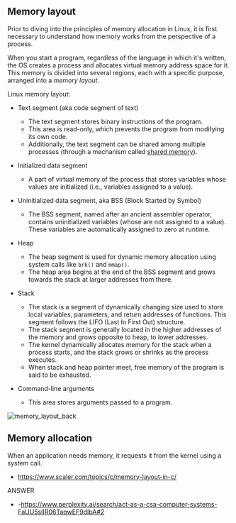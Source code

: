 

## Memory layout

Prior to diving into the principles of memory allocation in Linux, it is first necessary to understand how memory works from the perspective of a process.  

When you start a program, regardless of the language in which it's written, the OS creates a process and allocates virtual memory address space for it. This memory is divided into several regions, each with a specific purpose, arranged into a *memory layout*. 

Linux memory layout:

- Text segment (aka code segment of text)
	- The text segment stores binary instructions of the program. 
	- This area is read-only, which prevents the program from modifying its own code.
	- Additionally, the text segment can be shared among multiple processes (through a mechanism called [shared memory](https://medium.com/@0xtr1gger/a-deep-dive-into-linux-memory-management-understanding-virtual-memory-and-beyond-7455955bab78)).

- Initialized data segment
	- A part of virtual memory of the process that stores variables whose values are initialized (i.e., variables assigned to a value).

- Uninitialized data segment, aka BSS (Block Started by Symbol)
	- The BSS segment, named after an ancient assembler operator, contains uninitialized variables (whose are not assigned to a value). These variables are automatically assigned to zero at runtime. 

- Heap
	- The heap segment is used for dynamic memory allocation using system calls like `brk()` and `mmap()`.
	- The heap area begins at the end of the BSS segment and grows towards the stack at larger addresses from there.

- Stack
	- The stack is a segment of dynamically changing size used to store local variables, parameters, and return addresses of functions. This segment follows the LIFO (Last In First Out) structure.
	- The stack segment is generally located in the higher addresses of the memory and grows opposite to heap, to lower addresses. 
	- The kernel dynamically allocates memory for the stack when a process starts, and the stack grows or shrinks as the process executes.
	- When stack and heap pointer meet, free memory of the program is said to be exhausted.

- Command-line arguments
	- This area stores arguments passed to a program.

![memory_layout_back](https://github.com/user-attachments/assets/131efaaa-4e63-4c8e-8f42-ad78c4719862)


## Memory allocation

When an application needs memory, it requests it from the kernel using a system call. 



- https://www.scaler.com/topics/c/memory-layout-in-c/


ANSWER
- -https://www.perplexity.ai/search/act-as-a-csa-computer-systems-FaUU5sIIR06TaqwEF9dlbA#2

